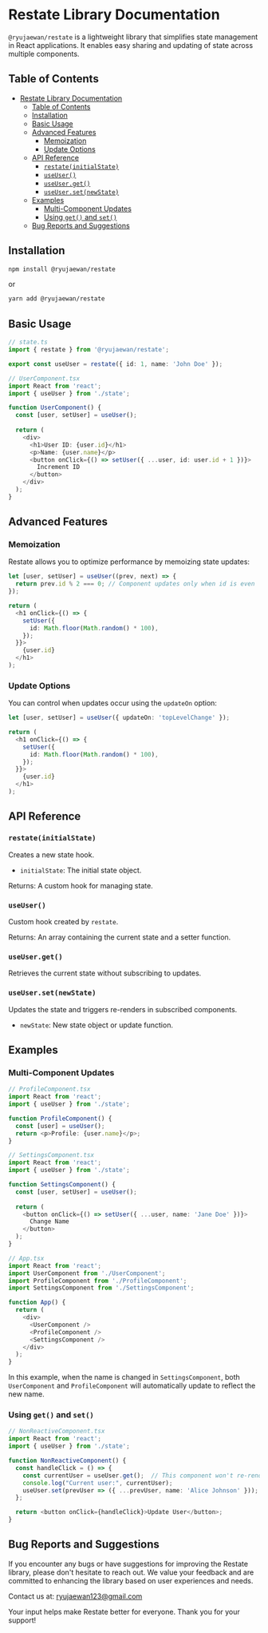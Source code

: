 # Restate Library Documentation

`@ryujaewan/restate` is a lightweight library that simplifies state management in React applications. It enables easy sharing and updating of state across multiple components.

## Table of Contents

- [Restate Library Documentation](#restate-library-documentation)
  - [Table of Contents](#table-of-contents)
  - [Installation](#installation)
  - [Basic Usage](#basic-usage)
  - [Advanced Features](#advanced-features)
    - [Memoization](#memoization)
    - [Update Options](#update-options)
  - [API Reference](#api-reference)
    - [`restate(initialState)`](#restateinitialstate)
    - [`useUser()`](#useuser)
    - [`useUser.get()`](#useuserget)
    - [`useUser.set(newState)`](#useusersetnewstate)
  - [Examples](#examples)
    - [Multi-Component Updates](#multi-component-updates)
    - [Using `get()` and `set()`](#using-get-and-set)
  - [Bug Reports and Suggestions](#bug-reports-and-suggestions)

## Installation

```bash
npm install @ryujaewan/restate
```
or
```bash
yarn add @ryujaewan/restate
```

## Basic Usage

```typescript
// state.ts
import { restate } from '@ryujaewan/restate';

export const useUser = restate({ id: 1, name: 'John Doe' });

// UserComponent.tsx
import React from 'react';
import { useUser } from './state';

function UserComponent() {
  const [user, setUser] = useUser();
  
  return (
    <div>
      <h1>User ID: {user.id}</h1>
      <p>Name: {user.name}</p>
      <button onClick={() => setUser({ ...user, id: user.id + 1 })}>
        Increment ID
      </button>
    </div>
  );
}
```

## Advanced Features

### Memoization

Restate allows you to optimize performance by memoizing state updates:

```typescript
let [user, setUser] = useUser((prev, next) => {
  return prev.id % 2 === 0; // Component updates only when id is even
});

return (
  <h1 onClick={() => {
    setUser({
      id: Math.floor(Math.random() * 100),
    });
  }}>
    {user.id}
  </h1>
);
```

### Update Options

You can control when updates occur using the `updateOn` option:

```typescript
let [user, setUser] = useUser({ updateOn: 'topLevelChange' });

return (
  <h1 onClick={() => {
    setUser({
      id: Math.floor(Math.random() * 100),
    });
  }}>
    {user.id}
  </h1>
);
```

## API Reference

### `restate(initialState)`

Creates a new state hook.

- `initialState`: The initial state object.

Returns: A custom hook for managing state.

### `useUser()`

Custom hook created by `restate`.

Returns: An array containing the current state and a setter function.

### `useUser.get()`

Retrieves the current state without subscribing to updates.

### `useUser.set(newState)`

Updates the state and triggers re-renders in subscribed components.

- `newState`: New state object or update function.

## Examples

### Multi-Component Updates

```typescript
// ProfileComponent.tsx
import React from 'react';
import { useUser } from './state';

function ProfileComponent() {
  const [user] = useUser();
  return <p>Profile: {user.name}</p>;
}

// SettingsComponent.tsx
import React from 'react';
import { useUser } from './state';

function SettingsComponent() {
  const [user, setUser] = useUser();
  
  return (
    <button onClick={() => setUser({ ...user, name: 'Jane Doe' })}>
      Change Name
    </button>
  );
}

// App.tsx
import React from 'react';
import UserComponent from './UserComponent';
import ProfileComponent from './ProfileComponent';
import SettingsComponent from './SettingsComponent';

function App() {
  return (
    <div>
      <UserComponent />
      <ProfileComponent />
      <SettingsComponent />
    </div>
  );
}
```

In this example, when the name is changed in `SettingsComponent`, both `UserComponent` and `ProfileComponent` will automatically update to reflect the new name.

### Using `get()` and `set()`

```typescript
// NonReactiveComponent.tsx
import React from 'react';
import { useUser } from './state';

function NonReactiveComponent() {
  const handleClick = () => {
    const currentUser = useUser.get();  // This component won't re-render on state changes
    console.log("Current user:", currentUser);
    useUser.set(prevUser => ({ ...prevUser, name: 'Alice Johnson' }));
  };

  return <button onClick={handleClick}>Update User</button>;
}
```

## Bug Reports and Suggestions

If you encounter any bugs or have suggestions for improving the Restate library, please don't hesitate to reach out. We value your feedback and are committed to enhancing the library based on user experiences and needs.

Contact us at: ryujaewan123@gmail.com

Your input helps make Restate better for everyone. Thank you for your support!